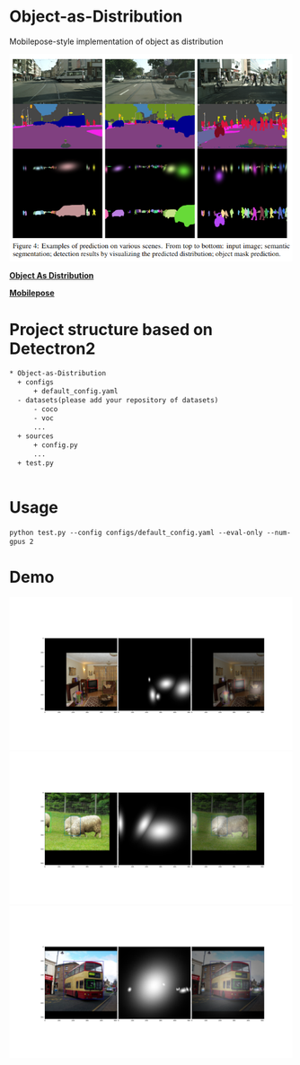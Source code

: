 # Object-as-Distribution
Mobilepose-style implementation of object as distribution

<img src="demo/Object-as-Distribution.png">

**[Object As Distribution](https://arxiv.org/abs/1907.12929)** 

**[Mobilepose](https://arxiv.org/abs/2003.03522)**

# Project structure based on Detectron2

```
* Object-as-Distribution
  + configs
      + default_config.yaml
  - datasets(please add your repository of datasets)
      - coco
      - voc
      ...
  + sources
      + config.py
      ...
  + test.py
  
```

# Usage

```
python test.py --config configs/default_config.yaml --eval-only --num-gpus 2
```

# Demo
<img src="demo/Demo_1.png">
<img src="demo/Demo_2.png">
<img src="demo/Demo_3.png">
